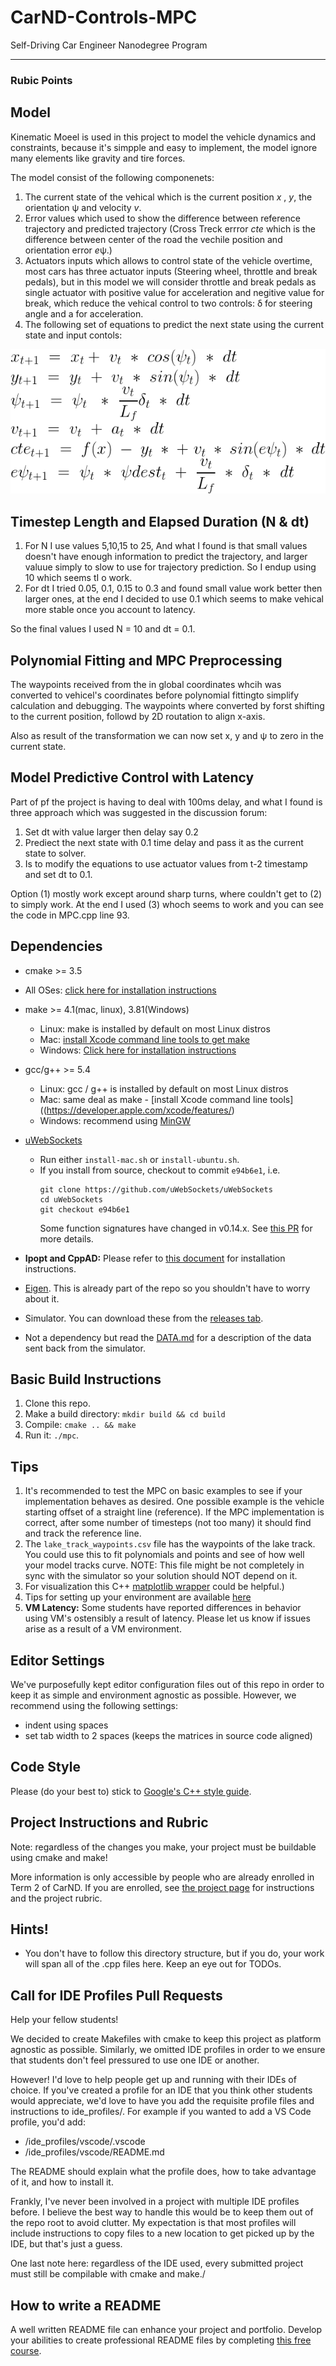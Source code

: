 # CarND-Controls-MPC
Self-Driving Car Engineer Nanodegree Program

---
### Rubic Points

## Model

Kinematic Moeel is used in this project to  model the vehicle dynamics and constraints, because it's simpple and easy to implement, the model ignore many elements like gravity and tire forces.

The model consist of the following componenets:

1. The current state of the vehical which is the current position *x* , *y*, the orientation &psi; and velocity *v*.
2. Error values which used to show the difference between reference trajectory and predicted trajectory (Cross Treck errror *cte* which is the difference between center of the road the vechile position and orientation error *e*&psi;.)
3. Actuators inputs which allows to control state of the vehicle overtime, most cars has three actuator inputs (Steering wheel, throttle and break pedals), but in this model we will consider throttle and break pedals as single actuator with positive value for acceleration and negitive value for break, which reduce the vehical control to two controls:  &delta; for steering angle and a for acceleration.
4. The following set of equations to predict the next state using the current state and input contols:

![Alt text](./model.png)

## Timestep Length and Elapsed Duration (N & dt)

1. For N I use values 5,10,15 to 25, And what I found is that small values doesn't  have enough information to predict the trajectory, and larger valuue simply to slow to use for trajectory prediction. So I endup using 10 which seems tI o work.
2. For dt I tried 0.05, 0.1, 0.15 to 0.3 and found small value work better then larger ones, at the end  I decided to use 0.1 which seems to make vehical more stable once you account to latency.

So the final values I used N = 10 and dt = 0.1.

## Polynomial Fitting and MPC Preprocessing

The waypoints received from the in global coordinates whcih was converted to vehicel's coordinates before polynomial fittingto simplify calculation and debugging. The waypoints where converted by forst shifting to the current position, followd by 2D routation to align x-axis.

Also as result of the transformation we can now set x, y and &psi; to zero in the current state.

## Model Predictive Control with Latency

Part of pf the project is having to deal with 100ms delay, and what I found is three approach which was suggested in the discussion forum:
1. Set dt with value larger then delay say 0.2
2. Prediect the next state with 0.1 time delay and pass it as the current state to solver.
3. Is to modify the equations to use actuator values from t-2 timestamp and set dt to 0.1.

Option (1) mostly work except around sharp turns, where couldn't get to (2) to simply work. At the end I used (3) whoch seems to work and you can see the code in MPC.cpp line 93.

## Dependencies

* cmake >= 3.5
 * All OSes: [click here for installation instructions](https://cmake.org/install/)
* make >= 4.1(mac, linux), 3.81(Windows)
  * Linux: make is installed by default on most Linux distros
  * Mac: [install Xcode command line tools to get make](https://developer.apple.com/xcode/features/)
  * Windows: [Click here for installation instructions](http://gnuwin32.sourceforge.net/packages/make.htm)
* gcc/g++ >= 5.4
  * Linux: gcc / g++ is installed by default on most Linux distros
  * Mac: same deal as make - [install Xcode command line tools]((https://developer.apple.com/xcode/features/)
  * Windows: recommend using [MinGW](http://www.mingw.org/)
* [uWebSockets](https://github.com/uWebSockets/uWebSockets)
  * Run either `install-mac.sh` or `install-ubuntu.sh`.
  * If you install from source, checkout to commit `e94b6e1`, i.e.
    ```
    git clone https://github.com/uWebSockets/uWebSockets
    cd uWebSockets
    git checkout e94b6e1
    ```
    Some function signatures have changed in v0.14.x. See [this PR](https://github.com/udacity/CarND-MPC-Project/pull/3) for more details.

* **Ipopt and CppAD:** Please refer to [this document](https://github.com/udacity/CarND-MPC-Project/blob/master/install_Ipopt_CppAD.md) for installation instructions.
* [Eigen](http://eigen.tuxfamily.org/index.php?title=Main_Page). This is already part of the repo so you shouldn't have to worry about it.
* Simulator. You can download these from the [releases tab](https://github.com/udacity/self-driving-car-sim/releases).
* Not a dependency but read the [DATA.md](./DATA.md) for a description of the data sent back from the simulator.


## Basic Build Instructions

1. Clone this repo.
2. Make a build directory: `mkdir build && cd build`
3. Compile: `cmake .. && make`
4. Run it: `./mpc`.

## Tips

1. It's recommended to test the MPC on basic examples to see if your implementation behaves as desired. One possible example
is the vehicle starting offset of a straight line (reference). If the MPC implementation is correct, after some number of timesteps
(not too many) it should find and track the reference line.
2. The `lake_track_waypoints.csv` file has the waypoints of the lake track. You could use this to fit polynomials and points and see of how well your model tracks curve. NOTE: This file might be not completely in sync with the simulator so your solution should NOT depend on it.
3. For visualization this C++ [matplotlib wrapper](https://github.com/lava/matplotlib-cpp) could be helpful.)
4.  Tips for setting up your environment are available [here](https://classroom.udacity.com/nanodegrees/nd013/parts/40f38239-66b6-46ec-ae68-03afd8a601c8/modules/0949fca6-b379-42af-a919-ee50aa304e6a/lessons/f758c44c-5e40-4e01-93b5-1a82aa4e044f/concepts/23d376c7-0195-4276-bdf0-e02f1f3c665d)
5. **VM Latency:** Some students have reported differences in behavior using VM's ostensibly a result of latency.  Please let us know if issues arise as a result of a VM environment.

## Editor Settings

We've purposefully kept editor configuration files out of this repo in order to
keep it as simple and environment agnostic as possible. However, we recommend
using the following settings:

* indent using spaces
* set tab width to 2 spaces (keeps the matrices in source code aligned)

## Code Style

Please (do your best to) stick to [Google's C++ style guide](https://google.github.io/styleguide/cppguide.html).

## Project Instructions and Rubric

Note: regardless of the changes you make, your project must be buildable using
cmake and make!

More information is only accessible by people who are already enrolled in Term 2
of CarND. If you are enrolled, see [the project page](https://classroom.udacity.com/nanodegrees/nd013/parts/40f38239-66b6-46ec-ae68-03afd8a601c8/modules/f1820894-8322-4bb3-81aa-b26b3c6dcbaf/lessons/b1ff3be0-c904-438e-aad3-2b5379f0e0c3/concepts/1a2255a0-e23c-44cf-8d41-39b8a3c8264a)
for instructions and the project rubric.

## Hints!

* You don't have to follow this directory structure, but if you do, your work
  will span all of the .cpp files here. Keep an eye out for TODOs.

## Call for IDE Profiles Pull Requests

Help your fellow students!

We decided to create Makefiles with cmake to keep this project as platform
agnostic as possible. Similarly, we omitted IDE profiles in order to we ensure
that students don't feel pressured to use one IDE or another.

However! I'd love to help people get up and running with their IDEs of choice.
If you've created a profile for an IDE that you think other students would
appreciate, we'd love to have you add the requisite profile files and
instructions to ide_profiles/. For example if you wanted to add a VS Code
profile, you'd add:

* /ide_profiles/vscode/.vscode
* /ide_profiles/vscode/README.md

The README should explain what the profile does, how to take advantage of it,
and how to install it.

Frankly, I've never been involved in a project with multiple IDE profiles
before. I believe the best way to handle this would be to keep them out of the
repo root to avoid clutter. My expectation is that most profiles will include
instructions to copy files to a new location to get picked up by the IDE, but
that's just a guess.

One last note here: regardless of the IDE used, every submitted project must
still be compilable with cmake and make./

## How to write a README
A well written README file can enhance your project and portfolio.  Develop your abilities to create professional README files by completing [this free course](https://www.udacity.com/course/writing-readmes--ud777).
